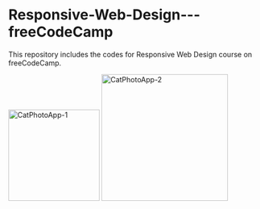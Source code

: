 # Responsive-Web-Design---freeCodeCamp
This repository includes the codes for Responsive Web Design course on freeCodeCamp.

<img width="181" alt="CatPhotoApp-1" src="https://github.com/betulyurtman/Responsive-Web-Design-freeCodeCamp/assets/96620871/ff942555-f51f-4aa9-a7d1-53afb3c88813">






<img width="251" alt="CatPhotoApp-2" src="https://github.com/betulyurtman/Responsive-Web-Design-freeCodeCamp/assets/96620871/a6a0f842-3b96-4f65-9d0d-44a80a33190d">
